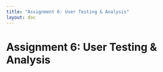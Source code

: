 ```yaml
---
title: "Assignment 6: User Testing & Analysis"
layout: doc
---
```


# Assignment 6: User Testing & Analysis
